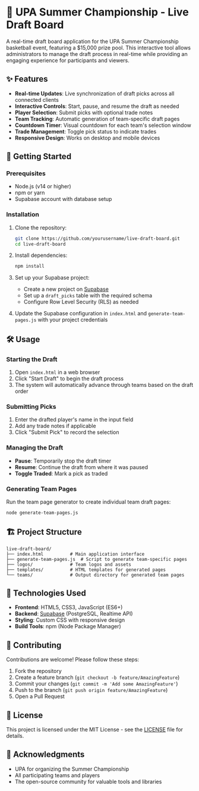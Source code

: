 # 🏀 UPA Summer Championship - Live Draft Board

A real-time draft board application for the UPA Summer Championship basketball event, featuring a $15,000 prize pool. This interactive tool allows administrators to manage the draft process in real-time while providing an engaging experience for participants and viewers.

## ✨ Features

- **Real-time Updates**: Live synchronization of draft picks across all connected clients
- **Interactive Controls**: Start, pause, and resume the draft as needed
- **Player Selection**: Submit picks with optional trade notes
- **Team Tracking**: Automatic generation of team-specific draft pages
- **Countdown Timer**: Visual countdown for each team's selection window
- **Trade Management**: Toggle pick status to indicate trades
- **Responsive Design**: Works on desktop and mobile devices

## 🚀 Getting Started

### Prerequisites

- Node.js (v14 or higher)
- npm or yarn
- Supabase account with database setup

### Installation

1. Clone the repository:

   ```bash
   git clone https://github.com/yourusername/live-draft-board.git
   cd live-draft-board
   ```

2. Install dependencies:

   ```bash
   npm install
   ```

3. Set up your Supabase project:
   - Create a new project on [Supabase](https://supabase.com/)
   - Set up a `draft_picks` table with the required schema
   - Configure Row Level Security (RLS) as needed

4. Update the Supabase configuration in `index.html` and `generate-team-pages.js` with your project credentials

## 🛠 Usage

### Starting the Draft

1. Open `index.html` in a web browser
2. Click "Start Draft" to begin the draft process
3. The system will automatically advance through teams based on the draft order

### Submitting Picks

1. Enter the drafted player's name in the input field
2. Add any trade notes if applicable
3. Click "Submit Pick" to record the selection

### Managing the Draft

- **Pause**: Temporarily stop the draft timer
- **Resume**: Continue the draft from where it was paused
- **Toggle Traded**: Mark a pick as traded

### Generating Team Pages

Run the team page generator to create individual team draft pages:

```bash
node generate-team-pages.js
```

## 🏗 Project Structure

```text
live-draft-board/
├── index.html          # Main application interface
├── generate-team-pages.js  # Script to generate team-specific pages
├── logos/              # Team logos and assets
├── templates/          # HTML templates for generated pages
└── teams/              # Output directory for generated team pages
```

## 🔧 Technologies Used

- **Frontend**: HTML5, CSS3, JavaScript (ES6+)
- **Backend**: [Supabase](https://supabase.com/) (PostgreSQL, Realtime API)
- **Styling**: Custom CSS with responsive design
- **Build Tools**: npm (Node Package Manager)

## 🤝 Contributing

Contributions are welcome! Please follow these steps:

1. Fork the repository
2. Create a feature branch (`git checkout -b feature/AmazingFeature`)
3. Commit your changes (`git commit -m 'Add some AmazingFeature'`)
4. Push to the branch (`git push origin feature/AmazingFeature`)
5. Open a Pull Request

## 📄 License

This project is licensed under the MIT License - see the [LICENSE](LICENSE) file for details.

## 🙏 Acknowledgments

- UPA for organizing the Summer Championship
- All participating teams and players
- The open-source community for valuable tools and libraries
